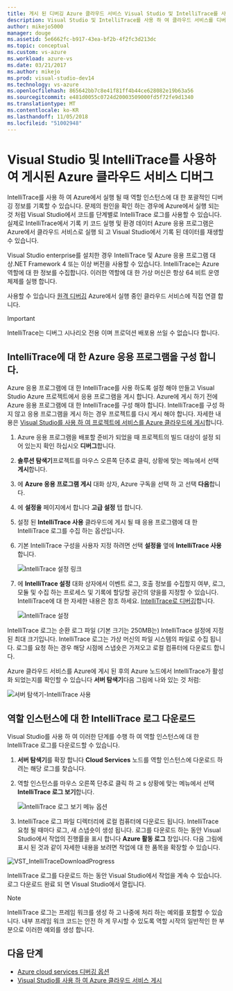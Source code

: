 ```yaml
---
title: 게시 된 디버깅 Azure 클라우드 서비스 Visual Studio 및 IntelliTrace를 사용 하 여 | Microsoft Docs
description: Visual Studio 및 IntelliTrace를 사용 하 여 클라우드 서비스를 디버그 하는 방법 알아보기
author: mikejo5000
manager: douge
ms.assetid: 5e6662fc-b917-43ea-bf2b-4f2fc3d213dc
ms.topic: conceptual
ms.custom: vs-azure
ms.workload: azure-vs
ms.date: 03/21/2017
ms.author: mikejo
ms.prod: visual-studio-dev14
ms.technology: vs-azure
ms.openlocfilehash: 865642bb7c8e41f81ff4b44ce628082e19b63a56
ms.sourcegitcommit: e481d0055c0724d20003509000fd5f72fe9d1340
ms.translationtype: MT
ms.contentlocale: ko-KR
ms.lasthandoff: 11/05/2018
ms.locfileid: "51002948"
---
```

# <a name="debugging-a-published-azure-cloud-service-with-visual-studio-and-intellitrace"></a>Visual Studio 및 IntelliTrace를 사용하여 게시된 Azure 클라우드 서비스 디버그
IntelliTrace를 사용 하 여 Azure에서 실행 될 때 역할 인스턴스에 대 한 포괄적인 디버깅 정보를 기록할 수 있습니다. 문제의 원인을 확인 하는 경우에 Azure에서 실행 되는 것 처럼 Visual Studio에서 코드를 단계별로 IntelliTrace 로그를 사용할 수 있습니다. 실제로 IntelliTrace에서 기록 키 코드 실행 및 환경 데이터 Azure 응용 프로그램은 Azure에서 클라우드 서비스로 실행 되 고 Visual Studio에서 기록 된 데이터를 재생할 수 있습니다. 

Visual Studio enterprise를 설치한 경우 IntelliTrace 및 Azure 응용 프로그램 대상.NET Framework 4 또는 이상 버전을 사용할 수 있습니다. IntelliTrace는 Azure 역할에 대 한 정보를 수집합니다. 이러한 역할에 대 한 가상 머신은 항상 64 비트 운영 체제를 실행 합니다.

사용할 수 있습니다 [원격 디버깅](http://go.microsoft.com/fwlink/p/?LinkId=623041) Azure에서 실행 중인 클라우드 서비스에 직접 연결 합니다.

> [!IMPORTANT]
> IntelliTrace는 디버그 시나리오 전용 이며 프로덕션 배포용 쓰일 수 없습니다 합니다.
> 

## <a name="configure-an-azure-application-for-intellitrace"></a>IntelliTrace에 대 한 Azure 응용 프로그램을 구성 합니다.
Azure 응용 프로그램에 대 한 IntelliTrace를 사용 하도록 설정 해야 만들고 Visual Studio Azure 프로젝트에서 응용 프로그램을 게시 합니다. Azure에 게시 하기 전에 Azure 응용 프로그램에 대 한 IntelliTrace를 구성 해야 합니다. IntelliTrace를 구성 하지 않고 응용 프로그램을 게시 하는 경우 프로젝트를 다시 게시 해야 합니다. 자세한 내용은 [Visual Studio를 사용 하 여 프로젝트에 서비스를 Azure 클라우드에 게시](http://go.microsoft.com/fwlink/p/?LinkId=623012)합니다.

1. Azure 응용 프로그램을 배포할 준비가 되었을 때 프로젝트의 빌드 대상이 설정 되어 있는지 확인 하십시오 **디버그**합니다.

1. **솔루션 탐색기**프로젝트를 마우스 오른쪽 단추로 클릭, 상황에 맞는 메뉴에서 선택 **게시**합니다.
   
1. 에 **Azure 응용 프로그램 게시** 대화 상자, Azure 구독을 선택 하 고 선택 **다음**합니다.

1. 에 **설정을** 페이지에서 합니다 **고급 설정** 탭 합니다.

1. 설정 된 **IntelliTrace 사용** 클라우드에 게시 될 때 응용 프로그램에 대 한 IntelliTrace 로그를 수집 하는 옵션입니다.
   
1. 기본 IntelliTrace 구성을 사용자 지정 하려면 선택 **설정을** 옆에 **IntelliTrace 사용**합니다.

    ![IntelliTrace 설정 링크](./media/vs-azure-tools-intellitrace-debug-published-cloud-services/intellitrace-settings-link.png)
   
1. 에 **IntelliTrace 설정** 대화 상자에서 이벤트 로그, 호출 정보를 수집할지 여부, 로그, 모듈 및 수집 하는 프로세스 및 기록에 할당할 공간의 양을를 지정할 수 있습니다. IntelliTrace에 대 한 자세한 내용은 참조 하세요. [IntelliTrace로 디버깅](http://go.microsoft.com/fwlink/?LinkId=214468)합니다.
   
    ![IntelliTrace 설정](./media/vs-azure-tools-intellitrace-debug-published-cloud-services/IC519063.png)

IntelliTrace 로그는 순환 로그 파일 (기본 크기는 250MB는) IntelliTrace 설정에 지정 된 최대 크기입니다. IntelliTrace 로그는 가상 머신의 파일 시스템의 파일로 수집 됩니다. 로그를 요청 하는 경우 해당 시점에 스냅숏은 가져오고 로컬 컴퓨터에 다운로드 합니다.

Azure 클라우드 서비스를 Azure에 게시 된 후의 Azure 노드에서 IntelliTrace가 활성화 되었는지를 확인할 수 있습니다 **서버 탐색기**다음 그림에 나와 있는 것 처럼:

![서버 탐색기-IntelliTrace 사용](./media/vs-azure-tools-intellitrace-debug-published-cloud-services/IC744134.png)

## <a name="download-intellitrace-logs-for-a-role-instance"></a>역할 인스턴스에 대 한 IntelliTrace 로그 다운로드
Visual Studio를 사용 하 여 이러한 단계를 수행 하 여 역할 인스턴스에 대 한 IntelliTrace 로그를 다운로드할 수 있습니다.

1. **서버 탐색기**를 확장 합니다 **Cloud Services** 노드를 역할 인스턴스에 다운로드 하려는 해당 로그를 찾습니다. 

1. 역할 인스턴스를 마우스 오른쪽 단추로 클릭 하 고 s 상황에 맞는 메뉴에서 선택 **IntelliTrace 로그 보기**합니다. 

    ![IntelliTrace 로그 보기 메뉴 옵션](./media/vs-azure-tools-intellitrace-debug-published-cloud-services/view-intellitrace-logs.png)

1. IntelliTrace 로그 파일 디렉터리에 로컬 컴퓨터에 다운로드 됩니다. IntelliTrace 요청 될 때마다 로그, 새 스냅숏이 생성 됩니다. 로그를 다운로드 하는 동안 Visual Studio에서 작업의 진행률을 표시 합니다 **Azure 활동 로그** 창입니다. 다음 그림에 표시 된 것과 같이 자세한 내용을 보려면 작업에 대 한 품목을 확장할 수 있습니다.

![VST_IntelliTraceDownloadProgress](./media/vs-azure-tools-intellitrace-debug-published-cloud-services/IC745551.png)

IntelliTrace 로그를 다운로드 하는 동안 Visual Studio에서 작업을 계속 수 있습니다. 로그 다운로드 완료 되 면 Visual Studio에서 열립니다.

> [!NOTE]
> IntelliTrace 로그는 프레임 워크를 생성 하 고 나중에 처리 하는 예외를 포함할 수 있습니다. 내부 프레임 워크 코드는 안전 하 게 무시할 수 있도록 역할 시작의 일반적인 한 부분으로 이러한 예외를 생성 합니다.
> 
> 

## <a name="next-steps"></a>다음 단계
- [Azure cloud services 디버깅 옵션](vs-azure-tools-debugging-cloud-services-overview.md)
- [Visual Studio를 사용 하 여 Azure 클라우드 서비스 게시](vs-azure-tools-publishing-a-cloud-service.md)